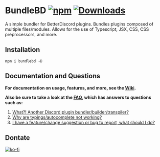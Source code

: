 # BundleBD [![npm][npm-badge]][npm-link] [![Downloads][downloads-badge]][npm-link]

[npm-badge]: https://img.shields.io/npm/v/bundlebd?color=%23d53639
[npm-link]: https://www.npmjs.com/package/bundlebd
[downloads-badge]: https://img.shields.io/npm/dt/bundlebd?color=%238956ff

A simple bundler for BetterDiscord plugins. Bundles plugins composed of multiple files/modules. Allows for the use of Typescript, JSX, CSS, CSS preprocessors, and more.

## Installation

```
npm i bundlebd -D
```

## Documentation and Questions

**For documentation on usage, features, and more, see the [Wiki](https://github.com/Neodymium7/BundleBD/wiki).**

**Also be sure to take a look at the [FAQ](https://github.com/Neodymium7/BundleBD/wiki/FAQ), which has answers to questions such as:**

1.  [What?! Another Discord plugin bundler/builder/transpiler?](https://github.com/Neodymium7/BundleBD/wiki/FAQ#1-what-another-discord-plugin-bundlerbuildertranspiler-arent-there-a-few-of-those-already)
2.  [Why are typings/autocomplete not working?](https://github.com/Neodymium7/BundleBD/wiki/FAQ#2-why-are-typingsautocomplete-not-working)
3.  [I have a feature/change suggestion or bug to report, what should I do?](https://github.com/Neodymium7/BundleBD/wiki/FAQ#3-i-have-a-featurechange-suggestion-or-bug-to-report-what-should-i-do)

## Dontate

[![ko-fi](https://ko-fi.com/img/githubbutton_sm.svg)](https://ko-fi.com/neodymium7)
